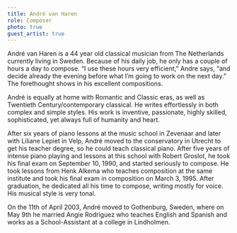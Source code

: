 ```yaml
---
title: André van Haren
role: Composer
photo: true
guest_artist: true
---
```


André van Haren is a 44 year old classical musician from The Netherlands currently living in Sweden. Because of his daily job, he only has a couple of hours a day to compose. “I use these hours very efficient,” Andre says, “and decide already the evening before what I’m going to work on the next day.” The forethought shows in his excellent compositions.

André is equally at home with Romantic and Classic eras, as well as Twentieth Century/contemporary classical. He writes effortlessly in both complex and simple styles. His work is inventive, passionate, highly skilled, sophisticated, yet always full of humanity and heart.

After six years of piano lessons at the music school in Zevenaar and later with Liliane Lepiet in Velp, André moved to the conservatory in Utrecht to get his teacher degree, so he could teach classical piano. After five years of intense piano playing and lessons at this school with Robert Groslot, he took his final exam on September 10, 1990, and started seriously to compose. He took lessons from Henk Alkema who teaches composition at the same institute and took his final exam in composition on March 3, 1995. After graduation, he dedicated all his time to compose, writing mostly for voice. His musical style is very tonal.

On the 11th of April 2003, André moved to Gothenburg, Sweden, where on May 9th he married Angie Rodriguez who teaches English and Spanish and works as a School-Assistant at a college in Lindholmen.